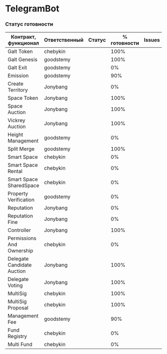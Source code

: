 # TelegramBot

### Статус готовности

| Контракт, функционал | Ответственный | Cтатус | % готовности | Issues |
| ----- | ----- | ----- | ----- | ----- |
| Galt Token | chebykin |  | 100% |  |
| Galt Genesis | goodstemy |  | 100% |  |
| Galt Exit | goodstemy |  | 0% |  |
| Emission | goodstemy |  | 90% |  |
| Create Territory | Jonybang |  | 0% |  |
| Space Token | Jonybang |  | 100% |  |
| Space Auction | Jonybang |  | 100% |  |
| Vickrey Auction | Jonybang |  | 100% |  |
| Height Management | goodstemy |  | 0% |  |
| Split Merge | goodstemy |  | 100% |  |
| Smart Space | chebykin |  | 0% |  |
| Smart Space Rental | chebykin |  | 0% |  |
| Smart Space SharedSpace | chebykin |  | 0% |  |
| Property Verification | goodstemy |  | 0% |  |
| Reputation | Jonybang |  | 0% |  |
| Reputation Fine | Jonybang |  | 0% |  |
| Controller | Jonybang |  | 100% |  |
| Permissions And Ownership | chebykin |  | 0% |  |
| Delegate Candidate Auction | Jonybang |  | 100% |  |
| Delegate Voting | Jonybang |  | 100% |  |
| MultiSig | chebykin |  | 100% |  |
| MultiSig Proposal | chebykin |  | 100% |  |
| Management Fee | goodstemy |  | 90% |  |
| Fund Registry | chebykin |  | 0% |  |
| Multi Fund | chebykin |  | 0% |  |
